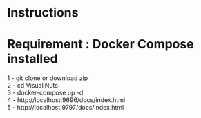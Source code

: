 # Instructions
# Requirement : Docker Compose installed

1 - git clone or download zip                                          
2 - cd VisuallNuts                                                                     
3 - docker-compose up -d                                                                           
4 - http://localhost:9696/docs/index.html                                                            
5 - http://localhost:9797/docs/index.html                                     
